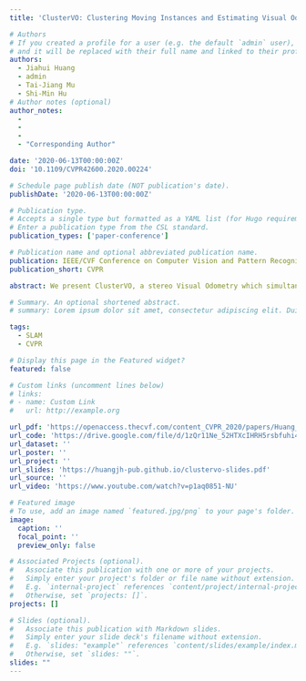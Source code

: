```yaml
---
title: 'ClusterVO: Clustering Moving Instances and Estimating Visual Odometry for Self and Surroundings'

# Authors
# If you created a profile for a user (e.g. the default `admin` user), write the username (folder name) here
# and it will be replaced with their full name and linked to their profile.
authors:
  - Jiahui Huang
  - admin
  - Tai-Jiang Mu
  - Shi-Min Hu
# Author notes (optional)
author_notes:
  - 
  - 
  - 
  - "Corresponding Author"

date: '2020-06-13T00:00:00Z'
doi: '10.1109/CVPR42600.2020.00224'

# Schedule page publish date (NOT publication's date).
publishDate: '2020-06-13T00:00:00Z'

# Publication type.
# Accepts a single type but formatted as a YAML list (for Hugo requirements).
# Enter a publication type from the CSL standard.
publication_types: ['paper-conference']

# Publication name and optional abbreviated publication name.
publication: IEEE/CVF Conference on Computer Vision and Pattern Recognition
publication_short: CVPR

abstract: We present ClusterVO, a stereo Visual Odometry which simultaneously clusters and estimates the motion of both ego and surrounding rigid clusters/objects. Unlike previous solutions relying on batch input or imposing priors on scene structure or dynamic object models, ClusterVO is online, general and thus can be used in various scenarios including indoor scene understanding and autonomous driving. At the core of our system lies a multi-level probabilistic association mechanism and a heterogeneous Conditional Random Field (CRF) clustering approach combining semantic, spatial and motion information to jointly infer cluster segmentations online for every frame. The poses of camera and dynamic objects are instantly solved through a sliding-window optimization. Our system is evaluated on Oxford Multimotion and KITTI dataset both quantitatively and qualitatively, reaching comparable results to state-of-the-art solutions on both odometry and dynamic trajectory recovery.

# Summary. An optional shortened abstract.
# summary: Lorem ipsum dolor sit amet, consectetur adipiscing elit. Duis posuere tellus ac convallis placerat. Proin tincidunt magna sed ex sollicitudin condimentum.

tags:
  - SLAM
  - CVPR

# Display this page in the Featured widget?
featured: false

# Custom links (uncomment lines below)
# links:
# - name: Custom Link
#   url: http://example.org

url_pdf: 'https://openaccess.thecvf.com/content_CVPR_2020/papers/Huang_ClusterVO_Clustering_Moving_Instances_and_Estimating_Visual_Odometry_for_Self_CVPR_2020_paper.pdf'
url_code: 'https://drive.google.com/file/d/1zQr11Ne_52HTXcIHRH5rsbfuhi4B8HJZ/view?usp=sharing'
url_dataset: ''
url_poster: ''
url_project: ''
url_slides: 'https://huangjh-pub.github.io/clustervo-slides.pdf'
url_source: ''
url_video: 'https://www.youtube.com/watch?v=p1aq0851-NU'

# Featured image
# To use, add an image named `featured.jpg/png` to your page's folder.
image:
  caption: ''
  focal_point: ''
  preview_only: false

# Associated Projects (optional).
#   Associate this publication with one or more of your projects.
#   Simply enter your project's folder or file name without extension.
#   E.g. `internal-project` references `content/project/internal-project/index.md`.
#   Otherwise, set `projects: []`.
projects: []

# Slides (optional).
#   Associate this publication with Markdown slides.
#   Simply enter your slide deck's filename without extension.
#   E.g. `slides: "example"` references `content/slides/example/index.md`.
#   Otherwise, set `slides: ""`.
slides: ""
---
```

